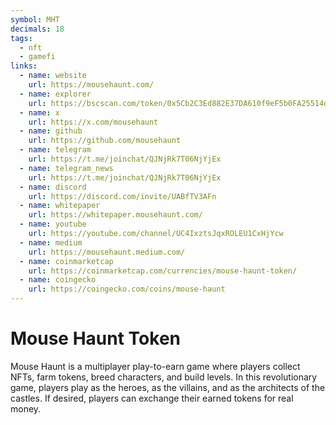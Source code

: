 ```yaml
---
symbol: MHT
decimals: 18
tags:
  - nft
  - gamefi
links:
  - name: website
    url: https://mousehaunt.com/
  - name: explorer
    url: https://bscscan.com/token/0x5Cb2C3Ed882E37DA610f9eF5b0FA25514d7bc85B
  - name: x
    url: https://x.com/mousehaunt
  - name: github
    url: https://github.com/mousehaunt
  - name: telegram
    url: https://t.me/joinchat/QJNjRk7T06NjYjEx
  - name: telegram_news
    url: https://t.me/joinchat/QJNjRk7T06NjYjEx
  - name: discord
    url: https://discord.com/invite/UABfTV3AFn
  - name: whitepaper
    url: https://whitepaper.mousehaunt.com/
  - name: youtube
    url: https://youtube.com/channel/UC4IxztsJqxROLEU1CxHjYcw
  - name: medium
    url: https://mousehaunt.medium.com/
  - name: coinmarketcap
    url: https://coinmarketcap.com/currencies/mouse-haunt-token/
  - name: coingecko
    url: https://coingecko.com/coins/mouse-haunt
---
```


# Mouse Haunt Token

Mouse Haunt is a multiplayer play-to-earn game where players collect NFTs, farm tokens, breed characters, and build levels. In this revolutionary game, players play as the heroes, as the villains, and as the architects of the castles. If desired, players can exchange their earned tokens for real money.
